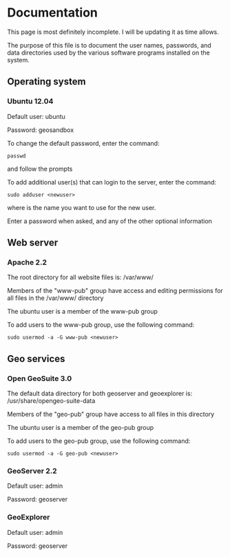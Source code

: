 # Documentation #

This page is most definitely incomplete. I will be updating it as time allows.

The purpose of this file is to document the user names, passwords, and data directories used by the various software programs installed on the system.

## Operating system ##

### Ubuntu 12.04 ###

Default user: ubuntu

Password: geosandbox

To change the default password, enter the command:

    passwd

and follow the prompts

To add additional user(s) that can login to the server, enter the command:

    sudo adduser <newuser>

where <newuser> is the name you want to use for the new user.

Enter a password when asked, and any of the other optional information

## Web server ##

### Apache 2.2 ###

The root directory for all website files is: /var/www/

Members of the "www-pub" group have access and editing permissions for all files in the /var/www/ directory

The ubuntu user is a member of the www-pub group

To add users to the www-pub group, use the following command:

	sudo usermod -a -G www-pub <newuser>

## Geo services ##

### Open GeoSuite 3.0 ###

The default data directory for both geoserver and geoexplorer is: /usr/share/opengeo-suite-data

Members of the "geo-pub" group have access to all files in this directory

The ubuntu user is a member of the geo-pub group

To add users to the geo-pub group, use the following command:

	sudo usermod -a -G geo-pub <newuser>

### GeoServer 2.2 ###

Default user: admin

Password: geoserver

### GeoExplorer ###

Default user: admin

Password: geoserver
